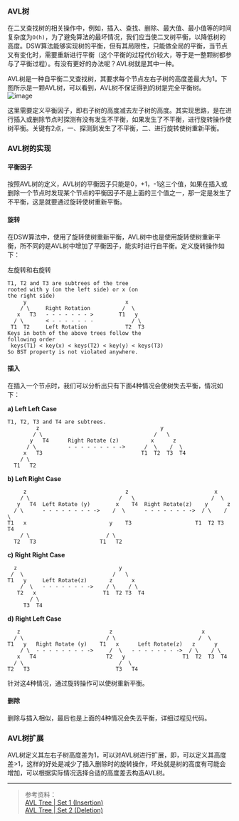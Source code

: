 ### AVL树
在二叉查找树的相关操作中，例如，插入、查找、删除、最大值、最小值等的时间复杂度为`O(h)`，为了避免算法的最坏情况，我们应当使二叉树平衡，以降低树的高度。DSW算法能够实现树的平衡，但有其局限性，只能做全局的平衡，当节点又有变化时，需要重新进行平衡（这个平衡的过程代价较大，等于是一整颗树都参与了平衡过程）。有没有更好的办法呢？AVL树就是其中一种。

AVL树是一种自平衡二叉查找树，其要求每个节点左右子树的高度差最大为1。下图所示是一颗AVL树，可以看到，AVL树不保证得到的树是完全平衡树。        
![image](https://upload.wikimedia.org/wikipedia/commons/thumb/f/fd/AVL_Tree_Example.gif/220px-AVL_Tree_Example.gif)

这里需要定义平衡因子，即右子树的高度减去左子树的高度。其实现思路，是在进行插入或删除节点时探测有没有发生不平衡，如果发生了不平衡，进行旋转操作使树平衡。关键有2点，一、探测到发生了不平衡，二、进行旋转使树重新平衡。

### AVL树的实现
#### 平衡因子
按照AVL树的定义，AVL树的平衡因子只能是0，+1，-1这三个值，如果在插入或删除一个节点时发现某个节点的平衡因子不是上面的三个值之一，那一定是发生了不平衡，这是就要通过旋转使树重新平衡。

#### 旋转
在DSW算法中，使用了旋转使树重新平衡，AVL树中也是使用旋转使树重新平衡，所不同的是AVL树中增加了平衡因子，能实时进行自平衡。定义旋转操作如下：

左旋转和右旋转
```
T1, T2 and T3 are subtrees of the tree 
rooted with y (on the left side) or x (on 
the right side)           
     y                               x
    / \     Right Rotation          /  \
   x   T3   - - - - - - - >        T1   y 
  / \       < - - - - - - -            / \
 T1  T2     Left Rotation            T2  T3
Keys in both of the above trees follow the 
following order 
 keys(T1) < key(x) < keys(T2) < key(y) < keys(T3)
So BST property is not violated anywhere.
```

#### 插入
在插入一个节点时，我们可以分析出只有下面4种情况会使树失去平衡，情况如下：

**a) Left Left Case**
```
T1, T2, T3 and T4 are subtrees.
         z                                      y 
        / \                                   /   \
       y   T4      Right Rotate (z)          x      z
      / \          - - - - - - - - ->      /  \    /  \ 
     x   T3                               T1  T2  T3  T4
    / \
  T1   T2
```

**b) Left Right Case**
```
     z                               z                           x
    / \                            /   \                        /  \ 
   y   T4  Left Rotate (y)        x    T4  Right Rotate(z)    y      z
  / \      - - - - - - - - ->    /  \      - - - - - - - ->  / \    / \
T1   x                          y    T3                    T1  T2 T3  T4
    / \                        / \
  T2   T3                    T1   T2
```

**c) Right Right Case**
```
  z                                y
 /  \                            /   \ 
T1   y     Left Rotate(z)       z      x
    /  \   - - - - - - - ->    / \    / \
   T2   x                     T1  T2 T3  T4
       / \
     T3  T4
```

**d) Right Left Case**
```
   z                            z                            x
  / \                          / \                          /  \ 
T1   y   Right Rotate (y)    T1   x      Left Rotate(z)   z      y
    / \  - - - - - - - - ->     /  \   - - - - - - - ->  / \    / \
   x   T4                      T2   y                  T1  T2  T3  T4
  / \                              /  \
T2   T3                           T3   T4
```
针对这4种情况，通过旋转操作可以使树重新平衡。

#### 删除
删除与插入相似，最后也是上面的4种情况会失去平衡，详细过程见代码。


### AVL树扩展
AVL树定义其左右子树高度差为1，可以对AVL树进行扩展，即，可以定义其高度差>1，这样的好处是减少了插入删除时的旋转操作，坏处就是树的高度有可能会增加，可以根据实际情况选择合适的高度差去构造AVL树。

---

>参考资料：      
[AVL Tree | Set 1 (Insertion)](https://www.geeksforgeeks.org/avl-tree-set-1-insertion/)    
[AVL Tree | Set 2 (Deletion)](https://www.geeksforgeeks.org/avl-tree-set-2-deletion/)        
